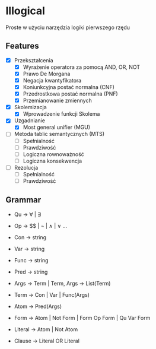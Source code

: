 # Illogical

Proste w użyciu narzędzia logiki pierwszego rzędu

## Features

- [x] Przekształcenia
	- [x] Wyrażenie operatora za pomocą AND, OR, NOT
	- [x] Prawo De Morgana
	- [x] Negacja kwantyfikatora
	- [x] Koniunkcyjna postać normalna (CNF)
	- [x] Przedrostkowa postać normalna (PNF)
	- [x] Przemianowanie zmiennych
- [x] Skolemizacja
	- [x] Wprowadzenie funkcji Skolema
- [x] Uzgadnianie
	- [x] Most general unifier (MGU)
- [ ] Metoda tablic semantycznych (MTS)
	- [ ] Spełnialność
	- [ ] Prawdziwość
	- [ ] Logiczna rownoważność
	- [ ] Logiczna konsekwencja
- [ ] Rezolucja
	- [ ] Spełnialność
	- [ ] Prawdziwość

## Grammar

- Qu $\to$ $\forall$ | $\exists$
- Op $\to$ $$ | $\lnot$ | $\land$ | $\lor$ …
- Con $\to$ string
- Var $\to$ string
- Func $\to$ string
- Pred $\to$ string

- Args $\to$ Term | Term, Args $\to$ List(Term)
- Term $\to$ Con | Var | Func(Args)
- Atom $\to$ Pred(Args)
- Form $\to$ Atom | Not Form | Form Op Form | Qu Var Form
- Literal $\to$ Atom | Not Atom
- Clause $\to$ Literal OR Literal

